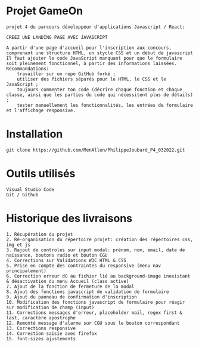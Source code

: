 # Projet GameOn

	projet 4 du parcours développeur d'applications Javascript / React: 
	
	CREEZ UNE LANDING PAGE AVEC JAVASCRIPT
	
	A partir d'une page d'accueil pour l'inscription aux concours, comprenant une structure HTML, un stycle CSS et un début de javascript
	Il faut ajouter le code JavaScript manquant pour que le formulaire soit pleinement fonctionnel, à partir des informations laissées.
	Recommandations:
		travailler sur un repo GitHub forké ;
		utiliser des fichiers séparés pour le HTML, le CSS et le JavaScript ;
		toujours commenter ton code (décrire chaque fonction et chaque classe, ainsi que les parties du code qui nécessitent plus de détails) ;
		tester manuellement les fonctionnalités, les entrées de formulaire et l'affichage responsive.
	
# Installation

	git clone https://github.com/MenAllen/PhilippeJoubard_P4_032022.git
	
# Outils utilisés

	Visual Studio Code
	Git / Github
	
# Historique des livraisons
	1. Récupération du projet
	2. Ré-organisation du répertoire projet: création des répertoires css, img et js
	3. Rajout de controles sur input modal: prénom, nom, email, date de naissance, boutons radio et bouton CGU
	4. Corrections sur Validations W3C HTML & CSS
	5. Prise en compte des contraintes du responsive (menu nav principalement)
	6. Correction erreur dû au fichier lié au background-image inexistant & désactivation du menu Accueil (class active)
	7. Ajout de la fonction de fermeture de la modal
	8. Ajout des fonctions javascript de validation de formulaire
	9. Ajout du panneau de confirmation d'inscription
	10. Modification des fonctions javascript de formulaire pour réagir sur modification de champ (input)
	11. Corrections messages d'erreur, placeholder mail, regex first & last, caractère apostrophe
	12. Remonté message d'alarme sur CGU sous le bouton correspondant
	13. Corrections responsive
	14. Correction saisie avec firefox
	15. font-sizes ajustements
	





